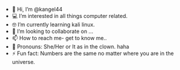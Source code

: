 - 💙 Hi, I’m @kangel44
- 💻 I’m interested in all things computer related.
- 🤓 I’m currently learning kali linux.
- 💞️ I’m looking to collaborate on ...
- 📫 How to reach me- get to know me..
- 🎀 Pronouns: She/Her or It as in the clown. haha
- ⚡ Fun fact: Numbers are the same no matter where you are in the universe.

<!---
kangel44/kangel44 is a ✨ special ✨ repository because its `README.md` (this file) appears on your GitHub profile.
You can click the Preview link to take a look at your changes.
--->
